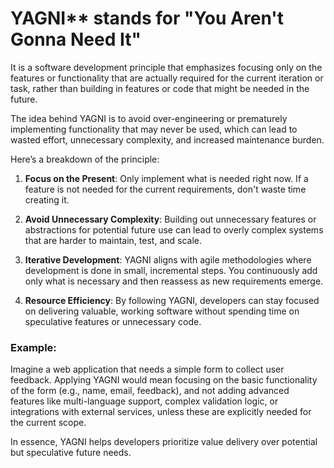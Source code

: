 # YAGNI** stands for "You Aren't Gonna Need It"

It is a software development principle that emphasizes focusing only on the features or functionality that are actually required for the current iteration or task, rather than building in features or code that might be needed in the future.

The idea behind YAGNI is to avoid over-engineering or prematurely implementing functionality that may never be used, which can lead to wasted effort, unnecessary complexity, and increased maintenance burden.

Here’s a breakdown of the principle:

1. **Focus on the Present**: Only implement what is needed right now. If a feature is not needed for the current requirements, don't waste time creating it.
  
2. **Avoid Unnecessary Complexity**: Building out unnecessary features or abstractions for potential future use can lead to overly complex systems that are harder to maintain, test, and scale.

3. **Iterative Development**: YAGNI aligns with agile methodologies where development is done in small, incremental steps. You continuously add only what is necessary and then reassess as new requirements emerge.

4. **Resource Efficiency**: By following YAGNI, developers can stay focused on delivering valuable, working software without spending time on speculative features or unnecessary code.

### Example:
Imagine a web application that needs a simple form to collect user feedback. Applying YAGNI would mean focusing on the basic functionality of the form (e.g., name, email, feedback), and not adding advanced features like multi-language support, complex validation logic, or integrations with external services, unless these are explicitly needed for the current scope.

In essence, YAGNI helps developers prioritize value delivery over potential but speculative future needs.
